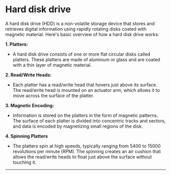 # Hard disk drive

A hard disk drive (HDD) is a non-volatile storage device that stores and retrieves digital information using rapidly rotating disks coated with magnetic material. Here's basic overview of how a hard disk drive works:

**1. Platters:**

- A hard disk drive consists of one or more flat circular disks called platters. These platters are made of aluminum or glass and are coated with a thin layer of magnetic material.

**2. Read/Write Heads:**

- Each platter has a read/write head that hovers just above its surface. The read/write head is mounted on an actuator arm, which allows it to move across the surface of the platter.

**3. Magnetic Encoding:**

- Information is stored on the platters in the form of magnetic patterns. The surface of each platter is divided into concentric tracks and sectors, and data is encoded by magnetizing small regions of the disk.

**4. Spinning Platters**

- The platters spin at high speeds, typically ranging from 5400 to 15000 revolutions per minute (RPM). The spinning creates an air cushion that allows the read/write heads to float just above the surface without touching it.

****
